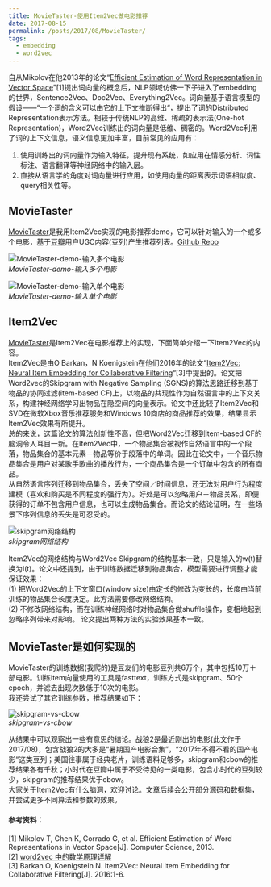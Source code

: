 ```yaml
---
title: MovieTaster-使用Item2Vec做电影推荐
date: 2017-08-15
permalink: /posts/2017/08/MovieTaster/
tags: 
  - embedding
  - word2vec
---
```


自从Mikolov在他2013年的论文“[Efficient Estimation of Word Representation in Vector Space](https://arxiv.org/abs/1301.3781)”[1]提出词向量的概念后，NLP领域仿佛一下子进入了embedding的世界，Sentence2Vec、Doc2Vec、Everything2Vec。词向量基于语言模型的假设——“一个词的含义可以由它的上下文推断得出“，提出了词的Distributed Representation表示方法。相较于传统NLP的高维、稀疏的表示法(One-hot Representation)，Word2Vec训练出的词向量是低维、稠密的。Word2Vec利用了词的上下文信息，语义信息更加丰富，目前常见的应用有：
1. 使用训练出的词向量作为输入特征，提升现有系统，如应用在情感分析、词性标注、语言翻译等神经网络中的输入层。
2. 直接从语言学的角度对词向量进行应用，如使用向量的距离表示词语相似度、query相关性等。

<!-- more -->

## MovieTaster

[MovieTaster](https://movietaster.leanapp.cn/movies/)是我用Item2Vec实现的电影推荐demo，它可以针对输入的一个或多个电影，基于[豆瓣](https://www.douban.com/)用户UGC内容(豆列)产生推荐列表。[Github Repo](https://github.com/lujiaying/MovieTaster-Open)

![MovieTaster-demo-输入多个电影](https://lujiaying.github.io/images/posts/movie_rec_multi.jpg)  
*MovieTaster-demo-输入多个电影*

![MovieTaster-demo-输入单个电影](https://lujiaying.github.io/images/posts/movie_rec_one.jpg)  
*MovieTaster-demo-输入单个电影*

## Item2Vec

[MovieTaster](https://movietaster.leanapp.cn/movies/)是Item2Vec在电影推荐上的实现，下面简单介绍一下Item2Vec的内容。  
Item2Vec是由O Barkan，N Koenigstein在他们2016年的论文“[Item2Vec: Neural Item Embedding for Collaborative Filtering](https://arxiv.org/abs/1603.04259)“[3]中提出的。论文把Word2vec的Skipgram with Negative Sampling (SGNS)的算法思路迁移到基于物品的协同过滤(item-based CF)上，以物品的共现性作为自然语言中的上下文关系，构建神经网络学习出物品在隐空间的向量表示。论文中还比较了Item2Vec和SVD在微软Xbox音乐推荐服务和Windows 10商店的商品推荐的效果，结果显示Item2Vec效果有所提升。  
总的来说，这篇论文的算法创新性不高，但把Word2Vec迁移到item-based CF的脑洞令人耳目一新。在Item2Vec中，一个物品集合被视作自然语言中的一个段落，物品集合的基本元素－物品等价于段落中的单词。因此在论文中，一个音乐物品集合是用户对某歌手歌曲的播放行为，一个商品集合是一个订单中包含的所有商品。  
从自然语言序列迁移到物品集合，丢失了空间／时间信息，还无法对用户行为程度建模（喜欢和购买是不同程度的强行为）。好处是可以忽略用户－物品关系，即便获得的订单不包含用户信息，也可以生成物品集合。而论文的结论证明，在一些场景下序列信息的丢失是可忍受的。

![skipgram网络结构](https://lujiaying.github.io/images/posts/skipgram.jpg)  
*skipgram网络结构*

Item2Vec的网络结构与Word2Vec Skipgram的结构基本一致，只是输入的w(t)替换为i(t)。论文中还提到，由于训练数据迁移到物品集合，模型需要进行调整才能保证效果：  
(1) 把Word2Vec的上下文窗口(window size)由定长的修改为变长的，长度由当前训练的物品集合长度决定。此方法需要修改网络结构。  
(2) 不修改网络结构，而在训练神经网络时对物品集合做shuffle操作，变相地起到忽略序列带来对影响。
论文提出两种方法的实验效果基本一致。


## MovieTaster是如何实现的

MovieTaster的训练数据(我爬的)是豆友们的电影豆列共6万个，其中包括10万＋部电影。训练item向量使用的工具是fasttext，训练方式是skipgram、50个epoch，并滤去出现次数低于10次的电影。  
我还尝试了其它训练参数，推荐结果如下：

![skipgram-vs-cbow](https://lujiaying.github.io/images/posts/skipgram-vs-cbow.jpg)  
*skipgram-vs-cbow*

从结果中可以观察出一些有意思的结论。战狼2是最近刚出的电影(此文作于2017/08)，包含战狼2的大多是“暑期国产电影合集”，“2017年不得不看的国产电影“这类豆列；美国往事属于经典老片，训练语料足够多，skipgram和cbow的推荐结果各有千秋；小时代在豆瓣中属于不受待见的一类电影，包含小时代的豆列较少，skipgram的推荐结果优于cbow。  
大家关于Item2Vec有什么脑洞，欢迎讨论。文章后续会公开部分[源码和数据集](https://github.com/lujiaying/MovieTaster-Open)，并尝试更多不同算法和参数的效果。


#### 参考资料：

[1] Mikolov T, Chen K, Corrado G, et al. Efficient Estimation of Word Representations in Vector Space[J]. Computer Science, 2013.  
[2] [word2vec 中的数学原理详解](http://blog.csdn.net/itplus/article/details/37969519)  
[3] Barkan O, Koenigstein N. Item2Vec: Neural Item Embedding for Collaborative Filtering[J]. 2016:1-6.
